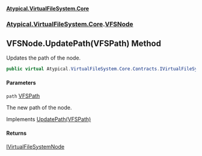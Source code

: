 #### [Atypical.VirtualFileSystem.Core](VirtualFileSystem.md 'VirtualFileSystem')
### [Atypical.VirtualFileSystem.Core](VirtualFileSystem.md#Atypical.VirtualFileSystem.Core 'Atypical.VirtualFileSystem.Core').[VFSNode](VFSNode.md 'Atypical.VirtualFileSystem.Core.VFSNode')

## VFSNode.UpdatePath(VFSPath) Method

Updates the path of the node.

```csharp
public virtual Atypical.VirtualFileSystem.Core.Contracts.IVirtualFileSystemNode UpdatePath(Atypical.VirtualFileSystem.Core.VFSPath path);
```
#### Parameters

<a name='Atypical.VirtualFileSystem.Core.VFSNode.UpdatePath(Atypical.VirtualFileSystem.Core.VFSPath).path'></a>

`path` [VFSPath](VFSPath.md 'Atypical.VirtualFileSystem.Core.VFSPath')

The new path of the node.

Implements [UpdatePath(VFSPath)](https://docs.microsoft.com/en-us/dotnet/api/Atypical.VirtualFileSystem.Core.Contracts.IVirtualFileSystemNode.UpdatePath#Atypical_VirtualFileSystem_Core_Contracts_IVirtualFileSystemNode_UpdatePath_Atypical_VirtualFileSystem_Core_VFSPath_ 'Atypical.VirtualFileSystem.Core.Contracts.IVirtualFileSystemNode.UpdatePath(Atypical.VirtualFileSystem.Core.VFSPath)')

#### Returns
[IVirtualFileSystemNode](IVirtualFileSystemNode.md 'Atypical.VirtualFileSystem.Core.Contracts.IVirtualFileSystemNode')
